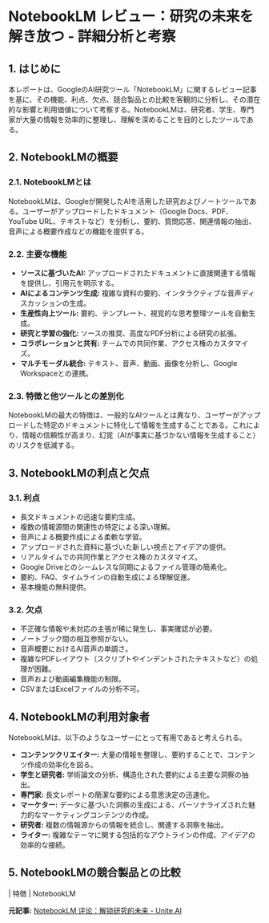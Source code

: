 # NotebookLM レビュー：研究の未来を解き放つ - 詳細分析と考察

## 1. はじめに

本レポートは、GoogleのAI研究ツール「NotebookLM」に関するレビュー記事を基に、その機能、利点、欠点、競合製品との比較を客観的に分析し、その潜在的な影響と利用価値について考察する。NotebookLMは、研究者、学生、専門家が大量の情報を効率的に整理し、理解を深めることを目的としたツールである。

## 2. NotebookLMの概要

### 2.1. NotebookLMとは

NotebookLMは、Googleが開発したAIを活用した研究およびノートツールである。ユーザーがアップロードしたドキュメント（Google Docs、PDF、YouTube URL、テキストなど）を分析し、要約、質問応答、関連情報の抽出、音声による概要作成などの機能を提供する。

### 2.2. 主要な機能

* **ソースに基づいたAI:** アップロードされたドキュメントに直接関連する情報を提供し、引用元を明示する。
* **AIによるコンテンツ生成:** 複雑な資料の要約、インタラクティブな音声ディスカッションの生成。
* **生産性向上ツール:** 要約、テンプレート、視覚的な思考整理ツールを自動生成。
* **研究と学習の強化:** ソースの推奨、高度なPDF分析による研究の拡張。
* **コラボレーションと共有:** チームでの共同作業、アクセス権のカスタマイズ。
* **マルチモーダル統合:** テキスト、音声、動画、画像を分析し、Google Workspaceとの連携。

### 2.3. 特徴と他ツールとの差別化

NotebookLMの最大の特徴は、一般的なAIツールとは異なり、ユーザーがアップロードした特定のドキュメントに特化して情報を生成することである。これにより、情報の信頼性が高まり、幻覚（AIが事実に基づかない情報を生成すること）のリスクを低減する。

## 3. NotebookLMの利点と欠点

### 3.1. 利点

* 長文ドキュメントの迅速な要約生成。
* 複数の情報源間の関連性の特定による深い理解。
* 音声による概要作成による柔軟な学習。
* アップロードされた資料に基づいた新しい視点とアイデアの提供。
* リアルタイムでの共同作業とアクセス権のカスタマイズ。
* Google Driveとのシームレスな同期によるファイル管理の簡素化。
* 要約、FAQ、タイムラインの自動生成による理解促進。
* 基本機能の無料提供。

### 3.2. 欠点

* 不正確な情報や未対応の主張が稀に発生し、事実確認が必要。
* ノートブック間の相互参照がない。
* 音声概要におけるAI音声の単調さ。
* 複雑なPDFレイアウト（スクリプトやインデントされたテキストなど）の処理が困難。
* 音声および動画編集機能の制限。
* CSVまたはExcelファイルの分析不可。

## 4. NotebookLMの利用対象者

NotebookLMは、以下のようなユーザーにとって有用であると考えられる。

* **コンテンツクリエイター:** 大量の情報を整理し、要約することで、コンテンツ作成の効率化を図る。
* **学生と研究者:** 学術論文の分析、構造化された要約による主要な洞察の抽出。
* **専門家:** 長文レポートの簡潔な要約による意思決定の迅速化。
* **マーケター:** データに基づいた洞察の生成による、パーソナライズされた魅力的なマーケティングコンテンツの作成。
* **研究者:** 複数の情報源からの情報を統合し、関連する洞察を抽出。
* **ライター:** 複雑なテーマに関する包括的なアウトラインの作成、アイデアの効率的な接続。

## 5. NotebookLMの競合製品との比較

| 特徴 | NotebookLM 

**元記事:** [NotebookLM 评论：解锁研究的未来 - Unite.AI](https://unite.ai/zh-CN/notebooklm-review/)